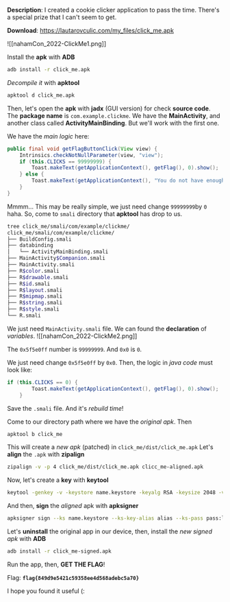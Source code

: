 **Description**: I created a cookie clicker application to pass the time. There's a special prize that I can't seem to get.

**Download**: https://lautarovculic.com/my_files/click_me.apk

![[nahamCon_2022-ClickMe1.png]]

Install the **apk** with **ADB**
```bash
adb install -r click_me.apk
```

*Decompile it* with **apktool**
```bash
apktool d click_me.apk
```

Then, let's open the **apk** with **jadx** (GUI version) for check **source code**.
The **package name** is `com.example.clickme`. We have the **MainActivity**, and another class called **ActivityMainBinding**. But we'll work with the first one.

We have the *main logic* here:
```java
public final void getFlagButtonClick(View view) {
    Intrinsics.checkNotNullParameter(view, "view");
    if (this.CLICKS == 99999999) {
        Toast.makeText(getApplicationContext(), getFlag(), 0).show();
    } else {
        Toast.makeText(getApplicationContext(), "You do not have enough cookies to get the flag", 0).show();
    }
}
```

Mmmm... This may be really simple, we just need change `99999999`by `0` haha.
So, come to `smali` directory that **apktool** has drop to us.
```bash
tree click_me/smali/com/example/clickme/
click_me/smali/com/example/clickme/
├── BuildConfig.smali
├── databinding
│   └── ActivityMainBinding.smali
├── MainActivity$Companion.smali
├── MainActivity.smali
├── R$color.smali
├── R$drawable.smali
├── R$id.smali
├── R$layout.smali
├── R$mipmap.smali
├── R$string.smali
├── R$style.smali
└── R.smali
```

We just need `MainActivity.smali` file.
We can found the **declaration** of *variables*.
![[nahamCon_2022-ClickMe2.png]]

The `0x5f5e0ff` number is `99999999`.
And `0x0` is `0`.

We just need change `0x5f5e0ff` by `0x0`.
Then, the logic in *java code* must look like:
```java
if (this.CLICKS == 0) {
        Toast.makeText(getApplicationContext(), getFlag(), 0).show();
    }
```

Save the `.smali` file. And it's *rebuild time*!

Come to our directory path where we have the *original apk*.
Then
```bash
apktool b click_me
```

This will create a *new apk* (patched) in `click_me/dist/click_me.apk`
Let's **align** the `.apk` with **zipalign**
```bash
zipalign -v -p 4 click_me/dist/click_me.apk clicc_me-aligned.apk
```

Now, let's create a **key** with **keytool**
```bash
keytool -genkey -v -keystore name.keystore -keyalg RSA -keysize 2048 -validity 10000 -alias alias
```

And then, **sign** the *aligned* apk with **apksigner**
```bash
apksigner sign --ks name.keystore --ks-key-alias alias --ks-pass pass:lautaro --key-pass pass:lautaro --out click_me-signed.apk click_me-aligned.apk
```

Let's **uninstall** the original app in our device, then, install the *new signed apk* with **ADB**
```bash
adb install -r click_me-signed.apk
```

Run the app, then, **GET THE FLAG**!

Flag: **`flag{849d9e5421c59358ee4d568adebc5a70}`**

I hope you found it useful (: